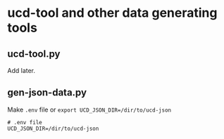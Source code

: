 ucd-tool and other data generating tools
========================================

ucd-tool.py
-----------

Add later.

gen-json-data.py
----------------

Make `.env` file or `export UCD_JSON_DIR=/dir/to/ucd-json`

```
# .env file
UCD_JSON_DIR=/dir/to/ucd-json
```

